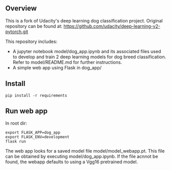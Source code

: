 ## Overview
This is a fork of Udacity's deep learning dog classification project. Original repository can be found at: https://github.com/udacity/deep-learning-v2-pytorch.git

This repository includes:
 - A jupyter notebook model/dog_app.ipynb and its associated files used to develop and train 2 deep learning models for dog breed classification. Refer to model/README.md for further instructions.
 - A simple web app using Flask in dog_app/
 
 ## Install
 ```
pip install -r requirements
```

## Run web app
In root dir:
 ```
export FLASK_APP=dog_app
export FLASK_ENV=development
flask run
```
The web app looks for a saved model file model/model_webapp.pt. This file can be obtained by executing model/dog_app.ipynb. If the file acnnot be found, the webapp defaults to using a Vgg16 pretrained model.